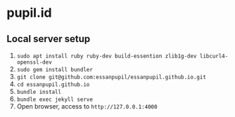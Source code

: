 # pupil.id

## Local server setup
1. `sudo apt install ruby ruby-dev build-essention zlib1g-dev libcurl4-openssl-dev`
2. `sudo gem install bundler`
3. `git clone git@github.com:essanpupil/essanpupil.github.io.git`
4. `cd essanpupil.github.io`
5. `bundle install`
6. `bundle exec jekyll serve`
7. Open browser, access to `http://127.0.0.1:4000`